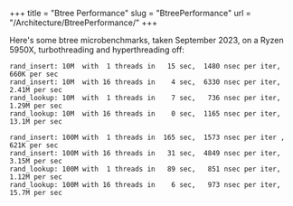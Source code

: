 +++
title = "Btree Performance"
slug = "BtreePerformance"
url = "/Architecture/BtreePerformance/"
+++

Here's some btree microbenchmarks, taken September 2023, on a Ryzen 5950X,
turbothreading and hyperthreading off:

    rand_insert: 10M  with  1 threads in   15 sec,  1480 nsec per iter,  660K per sec
    rand_insert: 10M  with 16 threads in    4 sec,  6330 nsec per iter, 2.41M per sec
    rand_lookup: 10M  with  1 threads in    7 sec,   736 nsec per iter, 1.29M per sec
    rand_lookup: 10M  with 16 threads in    0 sec,  1165 nsec per iter, 13.1M per sec
    
    rand_insert: 100M with  1 threads in  165 sec,  1573 nsec per iter , 621K per sec
    rand_insert: 100M with 16 threads in   31 sec,  4849 nsec per iter, 3.15M per sec
    rand_lookup: 100M with  1 threads in   89 sec,   851 nsec per iter, 1.12M per sec
    rand_lookup: 100M with 16 threads in    6 sec,   973 nsec per iter, 15.7M per sec
